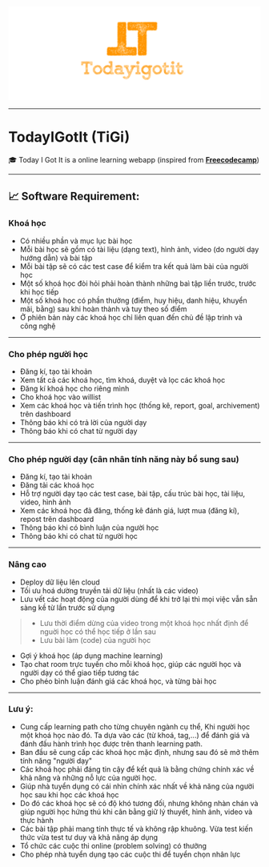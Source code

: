![Logo](documents/logo2.png)


---

#  TodayIGotIt (TiGi)
:mortar_board: Today I Got It is a online learning webapp (inspired from [**Freecodecamp**](https://github.com/freeCodeCamp/freeCodeCamp))

---


## :chart_with_upwards_trend: Software Requirement:
### Khoá học
- Có nhiều phần và mục lục bài học
- Mỗi bài học sẽ gồm có tài liệu (dạng text), hình ảnh, video (do người dạy hướng dẫn) và bài tập
- Mỗi bài tập sẽ có các test case để kiểm tra kết quả làm bài của người học
- Một số khoá học đòi hỏi phải hoàn thành những baì tập liền trước, trước khi học tiếp
- Một số khoá học có phần thưởng (điểm, huy hiệu, danh hiệu, khuyển mãi, bằng) sau khi hoàn thành và tuy theo số điểm
- Ở phiên bản này các khoá học chỉ liên quan đến chủ đề lập trình và công nghệ

---

### Cho phép người học
- Đăng kí, tạo tài khoản
- Xem tất cả các khoá học, tìm khoá, duyệt và lọc các khoá học
- Đăng kí khoá học cho riêng mình
- Cho khoá học vào willist
- Xem các khoá học và tiến trình học (thống kê, report, goal, archivement) trên dashboard
- Thông báo khi có trả lời của người dạy
- Thông báo khi có chat từ người dạy

---

### Cho phép người dạy (cân nhân tính năng này bổ sung sau)
- Đăng kí, tạo tài khoản
- Đăng tải các khoá học
- Hỗ trợ người dạy tạo các test case, bài tập, cấu trúc bài học, tài liệu, video, hình ảnh
- Xem các khoá học đã đăng, thống kê đánh giá, lượt mua (đăng kí), repost trên dashboard 
- Thông báo khi có bình luận của người học
- Thông báo khi có chat từ người học

---

### Nâng cao
- Deploy dữ liệu lên cloud
- Tối ưu hoá dường truyền tải dữ liệu (nhất là các video)
- Lưu vết các hoạt động của người dùng để khi trở lại thì mọi việc vẫn sẵn sàng kề từ lần trước sử dụng
>- Lưu thời điểm dừng của video trong một khoá học nhất định để nguời học có thể học tiếp ở lần sau
>- Lưu bài làm (code) của người học
- Gợi ý khoá học (áp dụng machine learning)
- Tạo chat room trực tuyến cho mỗi khoá học, giúp các người học và người dạy có thể giao tiếp tương tác
- Cho phéo bình luận đánh giá các khoá học, và từng bài học

---

### Lưu ý:
- Cung cấp learning path cho từng chuyên ngành cụ thể, Khi người học một khoá học nào đó. Ta dựa vào các (từ khoá, tag,...) để đánh giá và đánh đấu hành trình học được trên thanh learning path.
- Ban đầu sẽ cung cấp các khoá học mặc định, nhưng sau đó sẽ mở thêm tính năng "người dạy"
- Các khoá học phải đáng tin cậy để kết quả là bằng chứng chính xác về khả năng và những nỗ lực của người học.
- Giúp nhà tuyển dụng có cái nhìn chính xác nhất về khả năng của người học sau khi học các khoá học
- Do đó các khoá học sẽ có độ khó tương đối, nhưng không nhàn chán và giúp người học hứng thú khi cân bằng giữ lý thuyết, hình ảnh, video và thực hành
- Các bài tập phải mang tính thực tế và không rập khuông. Vừa test kiến thức vừa test tư duy và khả năng áp dụng
- Tổ chức các cuộc thi online (problem solving) có thưởng
- Cho phép nhà tuyển dụng tạo các cuộc thi để tuyển chọn nhân lực
